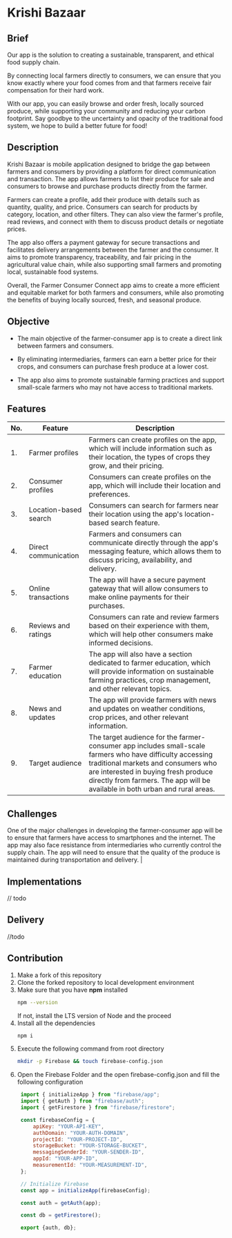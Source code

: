 # Krishi Bazaar

## Brief
Our app is the solution to creating a sustainable, transparent, and ethical food supply chain. 

By connecting local farmers directly to consumers, we can ensure that you know exactly where your food comes from and that farmers receive fair compensation for their hard work.

With our app, you can easily browse and order fresh, locally sourced produce, while supporting your community and reducing your carbon footprint. Say goodbye to the uncertainty and opacity of the traditional food system, we hope to build a better future for food!

## Description
Krishi Bazaar is mobile application designed to bridge the gap between farmers and consumers by providing a platform for direct communication and transaction. The app allows farmers to list their produce for sale and consumers to browse and purchase products directly from the farmer.

Farmers can create a profile, add their produce with details such as quantity, quality, and price. Consumers can search for products by category, location, and other filters. They can also view the farmer's profile, read reviews, and connect with them to discuss product details or negotiate prices.

The app also offers a payment gateway for secure transactions and facilitates delivery arrangements between the farmer and the consumer. It aims to promote transparency, traceability, and fair pricing in the agricultural value chain, while also supporting small farmers and promoting local, sustainable food systems.

Overall, the Farmer Consumer Connect app aims to create a more efficient and equitable market for both farmers and consumers, while also promoting the benefits of buying locally sourced, fresh, and seasonal produce.

## Objective
- The main objective of the farmer-consumer app is to create a direct link between farmers and consumers. 

- By eliminating intermediaries, farmers can earn a better price for their crops, and consumers can purchase fresh produce at a lower cost. 

- The app also aims to promote sustainable farming practices and support small-scale farmers who may not have access to traditional markets.


## Features
| No. | Feature                 | Description                                                                                   |
| --- | ----------------------- | --------------------------------------------------------------------------------------------- |
| 1.  | Farmer profiles         | Farmers can create profiles on the app, which will include information such as their location, the types of crops they grow, and their pricing. |
| 2.  | Consumer profiles       | Consumers can create profiles on the app, which will include their location and preferences.   |
| 3.  | Location-based search   | Consumers can search for farmers near their location using the app's location-based search feature. |
| 4.  | Direct communication    | Farmers and consumers can communicate directly through the app's messaging feature, which allows them to discuss pricing, availability, and delivery. |
| 5.  | Online transactions     | The app will have a secure payment gateway that will allow consumers to make online payments for their purchases. |
| 6.  | Reviews and ratings     | Consumers can rate and review farmers based on their experience with them, which will help other consumers make informed decisions. |
| 7.  | Farmer education        | The app will also have a section dedicated to farmer education, which will provide information on sustainable farming practices, crop management, and other relevant topics. |
| 8.  | News and updates        | The app will provide farmers with news and updates on weather conditions, crop prices, and other relevant information. |
| 9.  | Target audience         | The target audience for the farmer-consumer app includes small-scale farmers who have difficulty accessing traditional markets and consumers who are interested in buying fresh produce directly from farmers. The app will be available in both urban and rural areas. |

## Challenges       
One of the major challenges in developing the farmer-consumer app will be to ensure that farmers have access to smartphones and the internet. The app may also face resistance from intermediaries who currently control the supply chain. The app will need to ensure that the quality of the produce is maintained during transportation and delivery. |

## Implementations
// todo
## Delivery 
//todo

## Contribution
1. Make a fork of this repository
2. Clone the forked repository to local development environment
3. Make sure that you have **npm** installed
    ```sh
    npm --version
    ```
   If not, install the LTS version of Node and the proceed
4. Install all the dependencies
    ```sh
    npm i
    ```
5.  Execute the following command from root directory
    ```sh
    mkdir -p Firebase && touch firebase-config.json
    ```
6. Open the Firebase Folder and the open firebase-config.json and fill the following configuration
   ```js
    import { initializeApp } from "firebase/app";
    import { getAuth } from "firebase/auth";
    import { getFirestore } from "firebase/firestore";

    const firebaseConfig = {
        apiKey: "YOUR-API-KEY",
        authDomain: "YOUR-AUTH-DOMAIN",
        projectId: "YOUR-PROJECT-ID",
        storageBucket: "YOUR-STORAGE-BUCKET",
        messagingSenderId: "YOUR-SENDER-ID",
        appId: "YOUR-APP-ID",
        measurementId: "YOUR-MEASUREMENT-ID",
    };

    // Initialize Firebase
    const app = initializeApp(firebaseConfig);

    const auth = getAuth(app);

    const db = getFirestore();

    export {auth, db};
   ```





